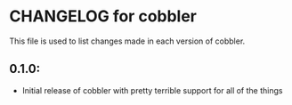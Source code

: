 # CHANGELOG for cobbler

This file is used to list changes made in each version of cobbler.

## 0.1.0:

* Initial release of cobbler with pretty terrible support for all of the things
